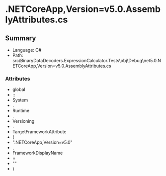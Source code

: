 ﻿# .NETCoreApp,Version=v5.0.AssemblyAttributes.cs

## Summary

* Language: C#
* Path: src\BinaryDataDecoders.ExpressionCalculator.Tests\obj\Debug\net5.0\.NETCoreApp,Version=v5.0.AssemblyAttributes.cs

### Attributes

 - global
 - ::
 - System
 - .
 - Runtime
 - .
 - Versioning
 - .
 - TargetFrameworkAttribute
 - (
 - ".NETCoreApp,Version=v5.0"
 - ,
 - FrameworkDisplayName
 - =
 - ""
 - )

